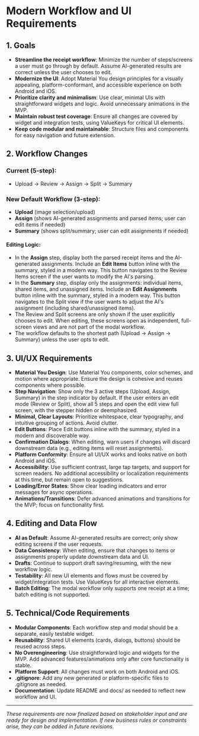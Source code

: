 # Modern Workflow and UI Requirements

## 1. Goals

- **Streamline the receipt workflow**: Minimize the number of steps/screens a user must go through by default. Assume AI-generated results are correct unless the user chooses to edit.
- **Modernize the UI**: Adopt Material You design principles for a visually appealing, platform-conformant, and accessible experience on both Android and iOS.
- **Prioritize clarity and minimalism**: Use clear, minimal UIs with straightforward widgets and logic. Avoid unnecessary animations in the MVP.
- **Maintain robust test coverage**: Ensure all changes are covered by widget and integration tests, using ValueKeys for critical UI elements.
- **Keep code modular and maintainable**: Structure files and components for easy navigation and future extension.

## 2. Workflow Changes

### Current (5-step):
- Upload → Review → Assign → Split → Summary

### New Default Workflow (3-step):
- **Upload** (image selection/upload)
- **Assign** (shows AI-generated assignments and parsed items; user can edit items if needed)
- **Summary** (shows split/summary; user can edit assignments if needed)

#### Editing Logic:
- In the **Assign** step, display both the parsed receipt items and the AI-generated assignments. Include an **Edit Items** button inline with the summary, styled in a modern way. This button navigates to the Review Items screen if the user wants to modify the AI's parsing.
- In the **Summary** step, display only the assignments: individual items, shared items, and unassigned items. Include an **Edit Assignments** button inline with the summary, styled in a modern way. This button navigates to the Split view if the user wants to adjust the AI's assignment (including shared/unassigned items).
- The Review and Split screens are only shown if the user explicitly chooses to edit. When editing, these screens open as independent, full-screen views and are not part of the modal workflow.
- The workflow defaults to the shortest path (Upload → Assign → Summary) unless the user opts to edit.

## 3. UI/UX Requirements

- **Material You Design**: Use Material You components, color schemes, and motion where appropriate. Ensure the design is cohesive and reuses components where possible.
- **Step Navigation**: Show only the 3 active steps (Upload, Assign, Summary) in the step indicator by default. If the user enters an edit mode (Review or Split), show all 5 steps and open the edit view full screen, with the stepper hidden or deemphasized.
- **Minimal, Clear Layouts**: Prioritize whitespace, clear typography, and intuitive grouping of actions. Avoid clutter.
- **Edit Buttons**: Place Edit buttons inline with the summary, styled in a modern and discoverable way.
- **Confirmation Dialogs**: When editing, warn users if changes will discard downstream data (e.g., editing items will reset assignments).
- **Platform Conformity**: Ensure all UI/UX works and looks native on both Android and iOS.
- **Accessibility**: Use sufficient contrast, large tap targets, and support for screen readers. No additional accessibility or localization requirements at this time, but remain open to suggestions.
- **Loading/Error States**: Show clear loading indicators and error messages for async operations.
- **Animations/Transitions**: Defer advanced animations and transitions for the MVP; focus on functionality first.

## 4. Editing and Data Flow

- **AI as Default**: Assume AI-generated results are correct; only show editing screens if the user requests.
- **Data Consistency**: When editing, ensure that changes to items or assignments properly update downstream data and UI.
- **Drafts**: Continue to support draft saving/resuming, with the new workflow logic.
- **Testability**: All new UI elements and flows must be covered by widget/integration tests. Use ValueKeys for all interactive elements.
- **Batch Editing**: The modal workflow only supports one receipt at a time; batch editing is not supported.

## 5. Technical/Code Requirements

- **Modular Components**: Each workflow step and modal should be a separate, easily testable widget.
- **Reusability**: Shared UI elements (cards, dialogs, buttons) should be reused across steps.
- **No Overengineering**: Use straightforward logic and widgets for the MVP. Add advanced features/animations only after core functionality is stable.
- **Platform Support**: All changes must work on both Android and iOS.
- **.gitignore**: Add any new generated or platform-specific files to .gitignore as needed.
- **Documentation**: Update README and docs/ as needed to reflect new workflow and UI.

---

_These requirements are now finalized based on stakeholder input and are ready for design and implementation. If new business rules or constraints arise, they can be added in future revisions._ 